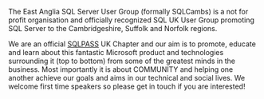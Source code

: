 The East Anglia SQL Server User Group (formally SQLCambs) is a not for profit organisation and officially recognized SQL UK User Group promoting SQL Server to the Cambridgeshire, Suffolk and Norfolk regions.

We are an official [SQLPASS](https://www.pass.org) UK Chapter and our aim is to promote, educate and learn about this fantastic Microsoft product and technologies surrounding it (top to bottom) from some of the greatest minds in the business. Most importantly it is about COMMUNITY and helping one another achieve our goals and aims in our technical and social lives. We welcome first time speakers so please get in touch if you are interested!